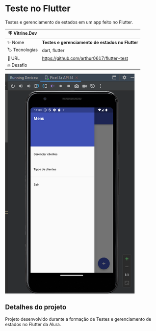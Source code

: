 # Teste no Flutter

Testes e gerenciamento de estados em um app feito no Flutter.

| :placard: Vitrine.Dev |     |
| -------------  | --- |
| :sparkles: Nome        | **Testes e gerenciamento de estados no Flutter**
| :label: Tecnologias | dart, flutter
| :rocket: URL         | https://github.com/arthur0617/flutter-test
| :fire: Desafio     | 

<!-- Inserir imagem com a #vitrinedev ao final do link -->
![](https://github.com/arthur0617/flutter-test/blob/master/f5f1b5de-3dc0-4918-922d-41c4d32e894a.png?raw=true#vitrinedev)

## Detalhes do projeto

Projeto desenvolvido durante a formação de Testes e gerenciamento de estados no Flutter da Alura.
